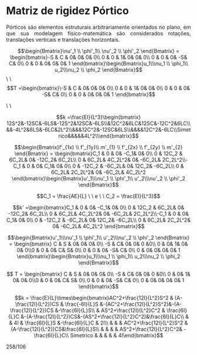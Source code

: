 <script src="https://polyfill.io/v3/polyfill.min.js?features=es6"></script> <script id="MathJax-script" async src="https://cdn.jsdelivr.net/npm/mathjax@3/es5/tex-mml-chtml.js"></script>

# Matriz de rigidez Pórtico

<p style="text-align: justify;">Pórticos são elementos estruturais arbitrariamente orientados no plano, em que sua modelagem físico-matemática são considerados rotações, translações verticais e translações horizontais.</p>

$$\begin{Bmatrix}\nu'_1 \\ \phi'_1\\ \nu'_2 \\ \phi'_2 \end{Bmatrix} = \begin{bmatrix}-S & C & 0& 0& 0& 0\\ 0 & 0 & 1& 0& 0& 0\\ 0 & 0 & 0& -S& C& 0\\ 0 & 0 & 0& 0& 0& 1 \end{bmatrix}\begin{Bmatrix}u_1\\\nu_1 \\ \phi_1\\ u_2\\\nu_2 \\ \phi_2 \end{Bmatrix}$$
\\
\\
$$T =\begin{bmatrix}\-S & C & 0& 0& 0& 0\\ 0 & 0 & 1& 0& 0& 0\\ 0 & 0 & 0& -S& C& 0\\ 0 & 0 & 0& 0& 0& 1 \end{bmatrix}$$

\\
\\

$$k =\frac{EI}{L^3}\begin{bmatrix} 12S^2&-12SC&-6LS&-12S^2&12SC&-6LS\\&12C^2&6LC&12SC&-12C^2&6LC\\&&-4L^2&6LS&-6LC&2L^2\\&&&12C^2&-12SC&6LS\\&&&&12C^2&-6LC\\Simetrico&&&&&4L^2\\\end{bmatrix}$$


$$\begin{Bmatrix}f'_{1x} \\ f'_{1y}\\ m'_{1} \\ f'_{2x} \\ f'_{2y} \\ m'_{2} \end{Bmatrix} = \begin{bmatrix}C_1 & 0 & 0& -C_1& 0& 0\\ 0 & 12C_2 & 6C_2L& 0& -12C_2& 6C_2L\\ 0 & 6C_2L& 4C_2L^2& 0& -6C_2L& 2C_2L^2\\-C_1 & 0 & 0& C_1& 0& 0\\ 0 & -12C_2 & -6C_2L& 0& 12C_2& -6C_2L\\ 0 & 6C_2L& 2C_2L^2& 0& -6C_2L& 4C_2L^2 \end{bmatrix}\begin{Bmatrix}u'_1\\\nu'_1 \\ \phi'_1\\ u'_2\\\nu'_2 \\ \phi'_2 \end{Bmatrix}$$

$$C_1 = \frac{AE}{L} \ \ e \ \ C_2 = \frac{EI}{L^3}$$

$$k' =\begin{bmatrix}C_1 & 0 & 0& -C_1& 0& 0\\ 0 & 12C_2 & 6C_2L& 0& -12C_2& 6C_2L\\ 0 & 6C_2L& 4C_2L^2& 0& -6C_2L& 2C_2L^2\\-C_1 & 0 & 0& C_1& 0& 0\\ 0 & -12C_2 & -6C_2L& 0& 12C_2& -6C_2L\\ 0 & 6C_2L& 2C_2L^2& 0& -6C_2L& 4C_2L^2 \end{bmatrix}$$

$$\begin{Bmatrix}u'_1\\\nu'_1 \\ \phi'_1\\ u'_2\\\nu'_2 \\ \phi'_2 \end{Bmatrix} = \begin{bmatrix} C & S & 0& 0& 0& 0\\ -S & C& 0& 0& 0 &0\\ 0 & 0& 1& 0& 0& 0\\0 & 0 & 0& C& S& 0\\ 0 & 0 & 0& -S& C& 0\\ 0 & 0& 0& 0& 0& 1 \end{bmatrix}\begin{Bmatrix}u_1\\\nu_1 \\ \phi_1\\ u_2\\\nu_2 \\ \phi_2 \end{Bmatrix}$$

$$ T = \begin{bmatrix} C & S & 0& 0& 0& 0\\ -S & C& 0& 0& 0 &0\\ 0 & 0& 1& 0& 0& 0\\0 & 0 & 0& C& S& 0\\ 0 & 0 & 0& -S& C& 0\\ 0 & 0& 0& 0& 0& 1 \end{bmatrix}$$

$$k = \frac{E}{L}\times\begin{bmatrix}AC^2+\frac{12I}{L^2}S^2 & (A-\frac{12I}{L^2})CS & \frac{-6I}{L}S &-(AC^2+\frac{12I}{L^2}S^2)&-(A-\frac{12I}{L^2})CS &-\frac{6I}{L}S\\ 
& AS^2+\frac{12I}{L^2}C^2  & \frac{6I}{L}C &-(A-\frac{12I}{L^2})CS&-(AS^2+\frac{12I}{L^2}C^2)&\frac{6I}{L}C\\
 & & 4I & \frac{6I}{L}S &-\frac{6I}{L}C & 2I\\
& & & AC^2+\frac{12I}{L^2}S^2 & (A-\frac{12I}{L^2})CS&\frac{6I}{L}S\\
& & & & AS^2+\frac{12I}{L^2}C^2& -\frac{6I}{L}C\\
Simetrico & & & & & 4I\end{bmatrix}$$



258/106
